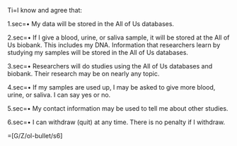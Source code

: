 Ti=I know and agree that:

1.sec=• My data will be stored in the All of Us databases.

2.sec=• If I give a blood, urine, or saliva sample, it will be stored at the All of Us biobank. This includes my DNA. Information that researchers learn by studying my samples will be stored in the All of Us databases.

3.sec=• Researchers will do studies using the All of Us databases and biobank. Their research may be on nearly any topic.

4.sec=• If my samples are used up, I may be asked to give more blood, urine, or saliva. I can say yes or no.

5.sec=• My contact information may be used to tell me about other studies.

6.sec=• I can withdraw (quit) at any time. There is no penalty if I withdraw.

=[G/Z/ol-bullet/s6]

